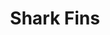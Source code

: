 ---
pid: pt169
title: Shark Fins
location_transcription: East Kensington
coordinates: "[-75.1355195, 39.9842636]"
zipcode: '19125'
gen_neighborhood: River Wards
neighborhood: Fishtown,Kensington
outside_phl: 
age: '3'
age_range: "<6"
instagram: 
image_file_name: pt_169.jpg
proposal_transcription: 
topic: Animals
topic_summary: '0'
type: Other No Form
keywords_other: 
credit: Emmalynn
image_labels: 
twitter: 
facebook: 
permalink: "/monuments/pt169/"
layout: item-page
---
